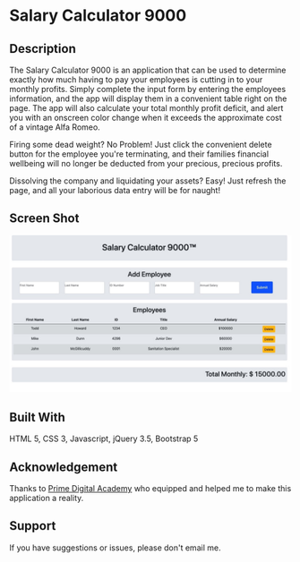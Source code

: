 # Salary Calculator 9000

## Description

The Salary Calculator 9000 is an application that can be used to determine exactly how much having to pay your employees is cutting in to your monthly profits. Simply complete the input form by entering the employees information, and the app will display them in a convenient table right on the page. The app will also calculate your total monthly profit deficit, and alert you with an onscreen color change when it exceeds the approximate cost of a vintage Alfa Romeo.

Firing some dead weight? No Problem! Just click the convenient delete button for the employee you're terminating, and their families financial wellbeing will no longer be deducted from your precious, precious profits.

Dissolving the company and liquidating your assets? Easy! Just refresh the page, and all your laborious data entry will be for naught!

## Screen Shot

![App Screenshot](screenshot.jpeg)

## Built With

HTML 5, CSS 3, Javascript, jQuery 3.5, Bootstrap 5

## Acknowledgement
Thanks to [Prime Digital Academy](www.primeacademy.io) who equipped and helped me to make this application a reality.

## Support
If you have suggestions or issues, please don't email me.